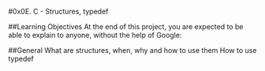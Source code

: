 #0x0E. C - Structures, typedef

##Learning Objectives
At the end of this project, you are expected to be able to explain to anyone, without the help of Google:

##General
What are structures, when, why and how to use them
How to use typedef
